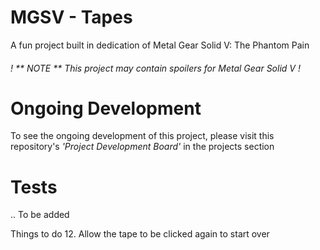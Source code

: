 # MGSV - Tapes
A fun project built in dedication of Metal Gear Solid V: The Phantom Pain

###### ! ** NOTE ** This project may contain spoilers for Metal Gear Solid V !

# Ongoing Development
To see the ongoing development of this project, please visit this repository's _'Project Development Board'_ in the projects section

# Tests
.. To be added

Things to do
12. Allow the tape to be clicked again to start over
